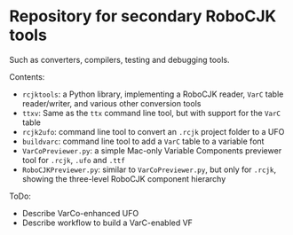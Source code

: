 # Repository for secondary RoboCJK tools

Such as converters, compilers, testing and debugging tools.

Contents:

- `rcjktools`: a Python library, implementing a RoboCJK reader, `VarC` table reader/writer, and various other conversion tools
- `ttxv`: Same as the `ttx` command line tool, but with support for the `VarC` table
- `rcjk2ufo`: command line tool to convert an `.rcjk` project folder to a UFO
- `buildvarc`: command line tool to add a `VarC` table to a variable font
- `VarCoPreviewer.py`: a simple Mac-only Variable Components previewer tool for `.rcjk`, `.ufo` and `.ttf`
- `RoboCJKPreviewer.py`: similar to `VarCoPreviewer.py`, but only for `.rcjk`, showing the three-level RoboCJK component hierarchy

ToDo:

- Describe VarCo-enhanced UFO
- Describe workflow to build a VarC-enabled VF
